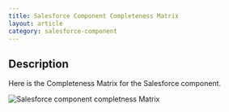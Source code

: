 ```yaml
---
title: Salesforce Component Completeness Matrix
layout: article
category: salesforce-component
---
```


## Description

Here is the Completeness Matrix for the Salesforce component.

![Salesforce component completness Matrix](https://user-images.githubusercontent.com/36419533/51548396-e80f5480-1e70-11e9-96d4-afaf697dd694.png)
